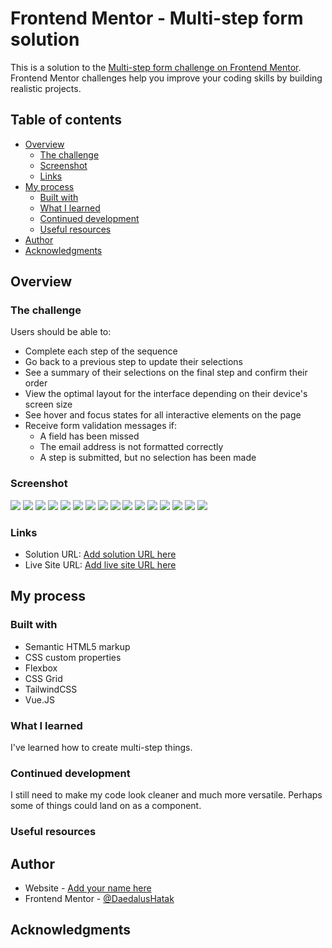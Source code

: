 # Frontend Mentor - Multi-step form solution

This is a solution to the [Multi-step form challenge on Frontend Mentor](https://www.frontendmentor.io/challenges/multistep-form-YVAnSdqQBJ). Frontend Mentor challenges help you improve your coding skills by building realistic projects. 

## Table of contents

- [Overview](#overview)
  - [The challenge](#the-challenge)
  - [Screenshot](#screenshot)
  - [Links](#links)
- [My process](#my-process)
  - [Built with](#built-with)
  - [What I learned](#what-i-learned)
  - [Continued development](#continued-development)
  - [Useful resources](#useful-resources)
- [Author](#author)
- [Acknowledgments](#acknowledgments)


## Overview

### The challenge

Users should be able to:

- Complete each step of the sequence
- Go back to a previous step to update their selections
- See a summary of their selections on the final step and confirm their order
- View the optimal layout for the interface depending on their device's screen size
- See hover and focus states for all interactive elements on the page
- Receive form validation messages if:
  - A field has been missed
  - The email address is not formatted correctly
  - A step is submitted, but no selection has been made

### Screenshot


![](./screenshots/1st%20desktop.png)
![](./screenshots/1st%20step%20mobile.png)
![](./screenshots/2nd%20desktop%20yr.png)
![](./screenshots/2nd%20desktop.png)
![](./screenshots/2nd%20step%20mobile.png)
![](./screenshots/2nd%20step%20year%20mobile.png)
![](./screenshots/3rd%20desktop%20yr.png)
![](./screenshots/3rd%20desktop.png)
![](./screenshots/3rd%20mobile%20month.png)
![](./screenshots/3rd%20mobile%20yr.png)
![](./screenshots/4th%20desktop%20yr.png)
![](./screenshots/4th%20desktop.png)
![](./screenshots/4th%20mobile%20month.png)
![](./screenshots/4th%20mobile%20yr.png)
![](./screenshots/summary%20desktop.png)
![](./screenshots/summary%20mobile.png)

### Links

- Solution URL: [Add solution URL here](https://github.com/DaedalusHatak/fun-project)
- Live Site URL: [Add live site URL here](https://your-live-site-url.com)

## My process

### Built with

- Semantic HTML5 markup
- CSS custom properties
- Flexbox
- CSS Grid
- TailwindCSS
- Vue.JS



### What I learned

I've learned how to create multi-step things.



### Continued development

I still need to make my code look cleaner and much more versatile. Perhaps some of things could land on as a component.



### Useful resources


## Author

- Website - [Add your name here](http://pawel-kicinski.pl)
- Frontend Mentor - [@DaedalusHatak](https://www.frontendmentor.io/profile/DaedalusHatak)



## Acknowledgments



